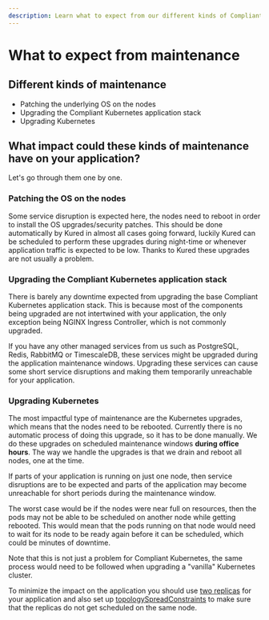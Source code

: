 ```yaml
---
description: Learn what to expect from our different kinds of Compliant Kubernetes maintenance windows.
---
```


# What to expect from maintenance

## Different kinds of maintenance

- Patching the underlying OS on the nodes
- Upgrading the Compliant Kubernetes application stack
- Upgrading Kubernetes

## What impact could these kinds of maintenance have on your application?

Let's go through them one by one.

### Patching the OS on the nodes

Some service disruption is expected here, the nodes need to reboot in order to install the OS upgrades/security patches. This should be done automatically by Kured in almost all cases going forward, luckily Kured can be scheduled to perform these upgrades during night-time or whenever application traffic is expected to be low. Thanks to Kured these upgrades are not usually a problem.

### Upgrading the Compliant Kubernetes application stack

There is barely any downtime expected from upgrading the base Compliant Kubernetes application stack. This is because most of the components being upgraded are not intertwined with your application, the only exception being NGINX Ingress Controller, which is not commonly upgraded.

If you have any other managed services from us such as PostgreSQL, Redis, RabbitMQ or TimescaleDB, these services might be upgraded during the application maintenance windows. Upgrading these services can cause some short service disruptions and making them temporarily unreachable for your application.

### Upgrading Kubernetes

The most impactful type of maintenance are the Kubernetes upgrades, which means that the nodes need to be rebooted. Currently there is no automatic process of doing this upgrade, so it has to be done manually. We do these upgrades on scheduled maintenance windows **during office hours**. The way we handle the upgrades is that we drain and reboot all nodes, one at the time.

If parts of your application is running on just one node, then service disruptions are to be expected and parts of the application may become unreachable for short periods during the maintenance window.

The worst case would be if the nodes were near full on resources, then the pods may not be able to be scheduled on another node while getting rebooted. This would mean that the pods running on that node would need to wait for its node to be ready again before it can be scheduled, which could be minutes of downtime.

Note that this is not just a problem for Compliant Kubernetes, the same process would need to be followed when upgrading a "vanilla" Kubernetes cluster.

To minimize the impact on the application you should use [two replicas](https://github.com/elastisys/compliantkubernetes/blob/main/user-demo/deploy/ck8s-user-demo/values.yaml#L5) for your application and also set up [topologySpreadConstraints](https://github.com/elastisys/compliantkubernetes/blob/main/user-demo/deploy/ck8s-user-demo/values.yaml#L84) to make sure that the replicas do not get scheduled on the same node.
